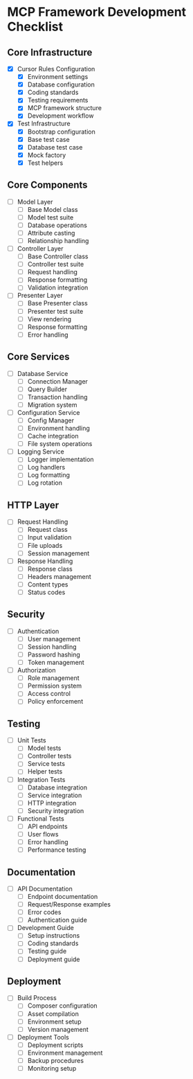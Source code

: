 # MCP Framework Development Checklist

## Core Infrastructure
- [x] Cursor Rules Configuration
  - [x] Environment settings
  - [x] Database configuration
  - [x] Coding standards
  - [x] Testing requirements
  - [x] MCP framework structure
  - [x] Development workflow

- [x] Test Infrastructure
  - [x] Bootstrap configuration
  - [x] Base test case
  - [x] Database test case
  - [x] Mock factory
  - [x] Test helpers

## Core Components
- [ ] Model Layer
  - [ ] Base Model class
  - [ ] Model test suite
  - [ ] Database operations
  - [ ] Attribute casting
  - [ ] Relationship handling

- [ ] Controller Layer
  - [ ] Base Controller class
  - [ ] Controller test suite
  - [ ] Request handling
  - [ ] Response formatting
  - [ ] Validation integration

- [ ] Presenter Layer
  - [ ] Base Presenter class
  - [ ] Presenter test suite
  - [ ] View rendering
  - [ ] Response formatting
  - [ ] Error handling

## Core Services
- [ ] Database Service
  - [ ] Connection Manager
  - [ ] Query Builder
  - [ ] Transaction handling
  - [ ] Migration system

- [ ] Configuration Service
  - [ ] Config Manager
  - [ ] Environment handling
  - [ ] Cache integration
  - [ ] File system operations

- [ ] Logging Service
  - [ ] Logger implementation
  - [ ] Log handlers
  - [ ] Log formatting
  - [ ] Log rotation

## HTTP Layer
- [ ] Request Handling
  - [ ] Request class
  - [ ] Input validation
  - [ ] File uploads
  - [ ] Session management

- [ ] Response Handling
  - [ ] Response class
  - [ ] Headers management
  - [ ] Content types
  - [ ] Status codes

## Security
- [ ] Authentication
  - [ ] User management
  - [ ] Session handling
  - [ ] Password hashing
  - [ ] Token management

- [ ] Authorization
  - [ ] Role management
  - [ ] Permission system
  - [ ] Access control
  - [ ] Policy enforcement

## Testing
- [ ] Unit Tests
  - [ ] Model tests
  - [ ] Controller tests
  - [ ] Service tests
  - [ ] Helper tests

- [ ] Integration Tests
  - [ ] Database integration
  - [ ] Service integration
  - [ ] HTTP integration
  - [ ] Security integration

- [ ] Functional Tests
  - [ ] API endpoints
  - [ ] User flows
  - [ ] Error handling
  - [ ] Performance testing

## Documentation
- [ ] API Documentation
  - [ ] Endpoint documentation
  - [ ] Request/Response examples
  - [ ] Error codes
  - [ ] Authentication guide

- [ ] Development Guide
  - [ ] Setup instructions
  - [ ] Coding standards
  - [ ] Testing guide
  - [ ] Deployment guide

## Deployment
- [ ] Build Process
  - [ ] Composer configuration
  - [ ] Asset compilation
  - [ ] Environment setup
  - [ ] Version management

- [ ] Deployment Tools
  - [ ] Deployment scripts
  - [ ] Environment management
  - [ ] Backup procedures
  - [ ] Monitoring setup 